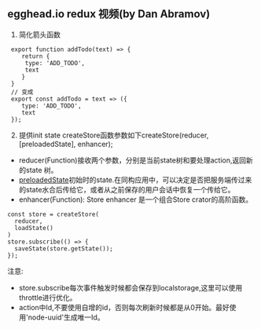 ## egghead.io  redux 视频(by Dan Abramov)

1. 简化箭头函数
```
 export function addTodo(text) => {
    return {
     type: 'ADD_TODO',
     text
    }
 }
 // 变成
 export const addTodo = text => ({
    type: 'ADD_TODO',
    text
 });
```

2. 提供init state
createStore函数参数如下createStore(reducer, [preloadedState], enhancer);
* reducer(Function)接收两个参数，分别是当前state树和要处理action,返回新的state 树。
* [preloadedState](any)初始时的state.在同构应用中，可以决定是否把服务端传过来的state水合后传给它，或者从之前保存的用户会话中恢复一个传给它。
* enhancer(Function): Store enhancer 是一个组合Store crator的高阶函数。

```
const store = createStore(
  reducer,
  loadState()
)
store.subscribe(() => {
  saveState(store.getState());
});
```
注意: 
- store.subscribe每次事件触发时候都会保存到localstorage,这里可以使用throttle进行优化。
- action中Id,不要使用自增的id，否则每次刷新时候都是从0开始。最好使用'node-uuid'生成唯一Id。
